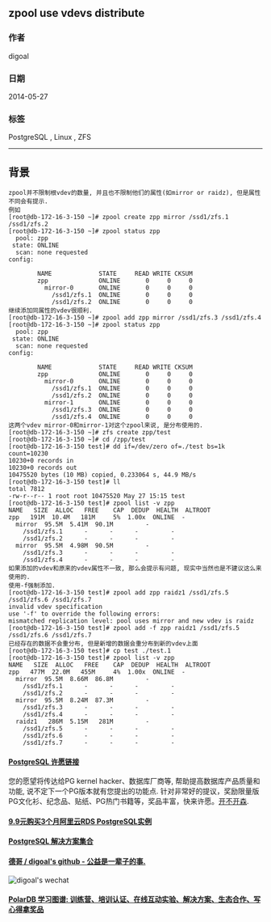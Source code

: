 ## zpool use vdevs distribute    
                                                                                                                                                                 
### 作者                                                                                                                                                             
digoal                                                                                                                                                               
                                                                                                                                                           
### 日期                                                                                                                                                                              
2014-05-27                                                                                                                                                     
                                                                                                                                                            
### 标签                                                                                                                                                           
PostgreSQL , Linux , ZFS                                                                                                                                                         
                                                                                                                                                                                             
----                                                                                                                                                                     
                                                                                                                                                                                                         
## 背景         
```  
zpool并不限制根vdev的数量, 并且也不限制他们的属性(如mirror or raidz), 但是属性不同会有提示.  
例如  
[root@db-172-16-3-150 ~]# zpool create zpp mirror /ssd1/zfs.1 /ssd1/zfs.2  
[root@db-172-16-3-150 ~]# zpool status zpp  
  pool: zpp  
 state: ONLINE  
  scan: none requested  
config:  
  
        NAME             STATE     READ WRITE CKSUM  
        zpp              ONLINE       0     0     0  
          mirror-0       ONLINE       0     0     0  
            /ssd1/zfs.1  ONLINE       0     0     0  
            /ssd1/zfs.2  ONLINE       0     0     0  
继续添加同属性的vdev很顺利.  
[root@db-172-16-3-150 ~]# zpool add zpp mirror /ssd1/zfs.3 /ssd1/zfs.4  
[root@db-172-16-3-150 ~]# zpool status zpp  
  pool: zpp  
 state: ONLINE  
  scan: none requested  
config:  
  
        NAME             STATE     READ WRITE CKSUM  
        zpp              ONLINE       0     0     0  
          mirror-0       ONLINE       0     0     0  
            /ssd1/zfs.1  ONLINE       0     0     0  
            /ssd1/zfs.2  ONLINE       0     0     0  
          mirror-1       ONLINE       0     0     0  
            /ssd1/zfs.3  ONLINE       0     0     0  
            /ssd1/zfs.4  ONLINE       0     0     0  
这两个vdev mirror-0和mirror-1对这个zpool来说, 是分布使用的.  
[root@db-172-16-3-150 ~]# zfs create zpp/test  
[root@db-172-16-3-150 ~]# cd /zpp/test  
[root@db-172-16-3-150 test]# dd if=/dev/zero of=./test bs=1k count=10230  
10230+0 records in  
10230+0 records out  
10475520 bytes (10 MB) copied, 0.233064 s, 44.9 MB/s  
[root@db-172-16-3-150 test]# ll  
total 7812  
-rw-r--r-- 1 root root 10475520 May 27 15:15 test  
[root@db-172-16-3-150 test]# zpool list -v zpp  
NAME   SIZE  ALLOC   FREE    CAP  DEDUP  HEALTH  ALTROOT  
zpp   191M  10.4M   181M     5%  1.00x  ONLINE  -  
  mirror  95.5M  5.41M  90.1M         -  
    /ssd1/zfs.1      -      -      -         -  
    /ssd1/zfs.2      -      -      -         -  
  mirror  95.5M  4.98M  90.5M         -  
    /ssd1/zfs.3      -      -      -         -  
    /ssd1/zfs.4      -      -      -         -  
如果添加的vdev和原来的vdev属性不一致, 那么会提示有问题, 现实中当然也是不建议这么来使用的.  
使用-f强制添加.  
[root@db-172-16-3-150 test]# zpool add zpp raidz1 /ssd1/zfs.5 /ssd1/zfs.6 /ssd1/zfs.7  
invalid vdev specification  
use '-f' to override the following errors:  
mismatched replication level: pool uses mirror and new vdev is raidz  
[root@db-172-16-3-150 test]# zpool add -f zpp raidz1 /ssd1/zfs.5 /ssd1/zfs.6 /ssd1/zfs.7  
已经存在的数据不会重分布, 但是新增的数据会重分布到新的vdev上面  
[root@db-172-16-3-150 test]# cp test ./test.1  
[root@db-172-16-3-150 test]# zpool list -v zpp  
NAME   SIZE  ALLOC   FREE    CAP  DEDUP  HEALTH  ALTROOT  
zpp   477M  22.0M   455M     4%  1.00x  ONLINE  -  
  mirror  95.5M  8.66M  86.8M         -  
    /ssd1/zfs.1      -      -      -         -  
    /ssd1/zfs.2      -      -      -         -  
  mirror  95.5M  8.24M  87.3M         -  
    /ssd1/zfs.3      -      -      -         -  
    /ssd1/zfs.4      -      -      -         -  
  raidz1   286M  5.15M   281M         -  
    /ssd1/zfs.5      -      -      -         -  
    /ssd1/zfs.6      -      -      -         -  
    /ssd1/zfs.7      -      -      -         -  
```  
    
  
  
  
  
  
  
  
  
  
  
  
  
  
  
  
  
  
  
  
  
  
  
  
  
  
  
  
  
  
  
  
  
  
  
  
  
  
  
  
  
  
  
  
  
  
  
  
  
  
  
  
  
  
  
  
  
  
  
  
  
  
  
  
  
  
  
  
  
  
  
  
  
  
#### [PostgreSQL 许愿链接](https://github.com/digoal/blog/issues/76 "269ac3d1c492e938c0191101c7238216")
您的愿望将传达给PG kernel hacker、数据库厂商等, 帮助提高数据库产品质量和功能, 说不定下一个PG版本就有您提出的功能点. 针对非常好的提议，奖励限量版PG文化衫、纪念品、贴纸、PG热门书籍等，奖品丰富，快来许愿。[开不开森](https://github.com/digoal/blog/issues/76 "269ac3d1c492e938c0191101c7238216").  
  
  
#### [9.9元购买3个月阿里云RDS PostgreSQL实例](https://www.aliyun.com/database/postgresqlactivity "57258f76c37864c6e6d23383d05714ea")
  
  
#### [PostgreSQL 解决方案集合](https://yq.aliyun.com/topic/118 "40cff096e9ed7122c512b35d8561d9c8")
  
  
#### [德哥 / digoal's github - 公益是一辈子的事.](https://github.com/digoal/blog/blob/master/README.md "22709685feb7cab07d30f30387f0a9ae")
  
  
![digoal's wechat](../pic/digoal_weixin.jpg "f7ad92eeba24523fd47a6e1a0e691b59")
  
  
#### [PolarDB 学习图谱: 训练营、培训认证、在线互动实验、解决方案、生态合作、写心得拿奖品](https://www.aliyun.com/database/openpolardb/activity "8642f60e04ed0c814bf9cb9677976bd4")
  
